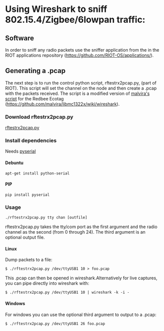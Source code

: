 Using Wireshark to sniff 802.15.4/Zigbee/6lowpan traffic:
=========================================================

Software
--------

In order to sniff any radio packets use the sniffer application from the in the
RIOT applications repository (https://github.com/RIOT-OS/applications/).

Generating a .pcap
------------------

The next step is to run the control python script, rftestrx2pcap.py,
(part of RIOT). This script will set the channel on the node and then create a
.pcap with the packets received. The script is a modified version of [malvira's
script](https://github.com/malvira/libmc1322x/blob/master/tools/rftestrx2pcap.py)
for the Redbee Ecotag (https://github.com/malvira/libmc1322x/wiki/wireshark).

### Download rftestrx2pcap.py

[rftestrx2pcap.py](rftestrx2pcap.py)

### Install dependencies

Needs [pyserial](https://pypi.python.org/pypi/pyserial)

#### Debuntu
    apt-get install python-serial

#### PIP
    pip install pyserial

### Usage

    ./rftestrx2pcap.py tty chan [outfile]

rftestrx2pcap.py takes the tty/com port as the first argument and the radio
channel as the second (from 0 through 24). The third argument is an optional
output file.

#### Linux

Dump packets to a file:

    $ ./rftestrx2pcap.py /dev/ttyUSB1 10 > foo.pcap

This .pcap can then be opened in wireshark.Alternatively for live
captures, you can pipe directly into wireshark with:

    $ ./rftestrx2pcap.py /dev/ttyUSB1 10 | wireshark -k -i -

#### Windows

For windows you can use the optional third argument to output to a
.pcap:

    $ ./rftestrx2pcap.py /dev/ttyUSB1 26 foo.pcap
